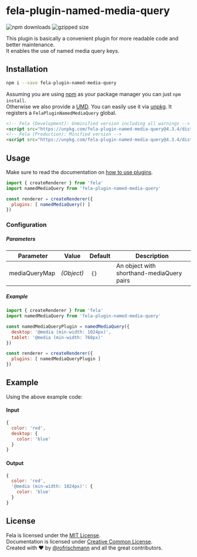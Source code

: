 # fela-plugin-named-media-query


<img alt="npm downloads" src="https://img.shields.io/npm/dm/fela-plugin-named-media-query.svg">
<img alt="gzipped size" src="https://img.shields.io/badge/gzipped-0.49kb-brightgreen.svg">

This plugin is basically a convenient plugin for more readable code and better maintenance.<br>
It enables the use of named media query keys.

## Installation
```sh
npm i --save fela-plugin-named-media-query
```
Assuming you are using [npm](https://www.npmjs.com) as your package manager you can just `npm install`.<br>
Otherwise we also provide a [UMD](https://github.com/umdjs/umd). You can easily use it via [unpkg](https://unpkg.com/). It registers a `FelaPluginNamedMediaQuery` global.
```HTML
<!-- Fela (Development): Unminified version including all warnings -->
<script src="https://unpkg.com/fela-plugin-named-media-query@4.3.4/dist/fela-plugin-named-media-query.js"></script>
<!-- Fela (Production): Minified version -->
<script src="https://unpkg.com/fela-plugin-named-media-query@4.3.4/dist/fela-plugin-named-media-query.min.js"></script>
```

## Usage
Make sure to read the documentation on [how to use plugins](http://fela.js.org/docs/advanced/Plugins.html).

```javascript
import { createRenderer } from 'fela'
import namedMediaQuery from 'fela-plugin-named-media-query'

const renderer = createRenderer({
  plugins: [ namedMediaQuery() ]
})
```

### Configuration
##### Parameters
| Parameter | Value | Default | Description |
| --- | --- | --- | --- |
| mediaQueryMap | *(Object)* | `{}` | An object with shorthand-mediaQuery pairs |

##### Example
```javascript
import { createRenderer } from 'fela'
import namedMediaQuery from 'fela-plugin-named-media-query'

const namedMediaQueryPlugin = namedMediaQuery({
  desktop: '@media (min-width: 1024px)',
  tablet: '@media (min-width: 768px)'
})

const renderer = createRenderer({
  plugins: [ namedMediaQueryPlugin ]
})
```

## Example
Using the above example code:

#### Input
```javascript
{
  color: 'red',
  desktop: {
    color: 'blue'
  }
}
```
#### Output
```javascript
{
  color: 'red',
  '@media (min-width: 1024px)': {
    color: 'blue'
  }
}
```

## License
Fela is licensed under the [MIT License](http://opensource.org/licenses/MIT).<br>
Documentation is licensed under [Creative Common License](http://creativecommons.org/licenses/by/4.0/).<br>
Created with ♥ by [@rofrischmann](http://rofrischmann.de) and all the great contributors.
